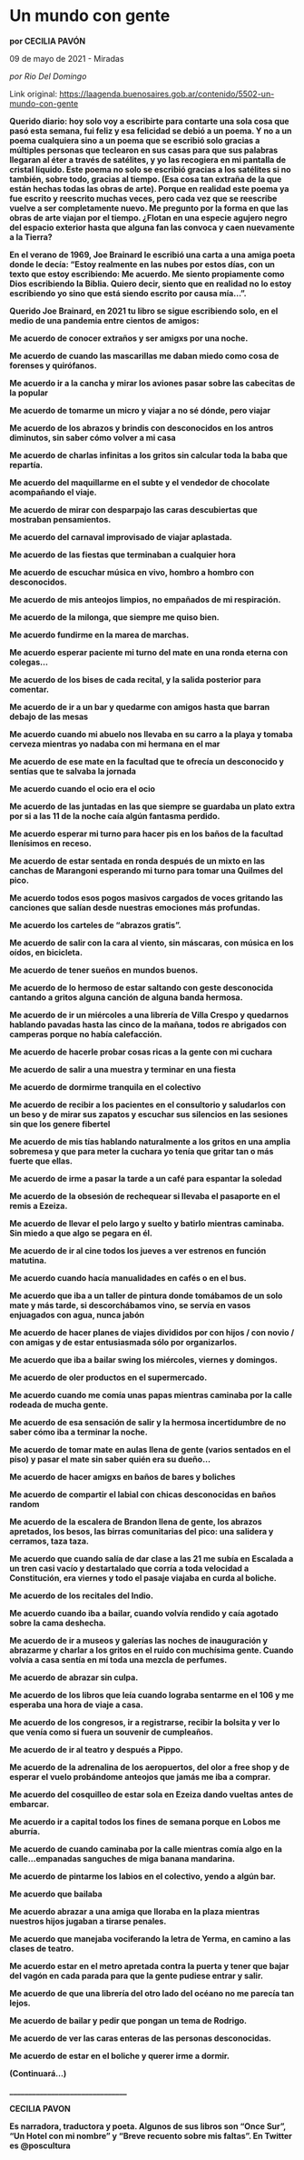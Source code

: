 # Un mundo con gente

**por CECILIA PAVÓN**

09 de mayo de 2021 - Miradas

_por Rio Del Domingo_

Link original: https://laagenda.buenosaires.gob.ar/contenido/5502-un-mundo-con-gente



**Querido diario: hoy solo voy a escribirte para contarte una sola cosa que pasó esta semana, fui feliz y esa felicidad se debió a un poema. Y no a un poema cualquiera sino a un poema que se escribió solo gracias a múltiples personas que teclearon en sus casas para que sus palabras llegaran al éter a través de satélites, y yo las recogiera en mi pantalla de cristal líquido. Este poema no solo se escribió gracias a los satélites si no también, sobre todo, gracias al tiempo. (Esa cosa tan extraña de la que están hechas todas las obras de arte). Porque en realidad este poema ya fue escrito y reescrito muchas veces, pero cada vez que se reescribe vuelve a ser completamente nuevo. Me pregunto por la forma en que las obras de arte viajan por el tiempo. ¿Flotan en una especie agujero negro del espacio exterior hasta que alguna fan las convoca y caen nuevamente a la Tierra?**




**En el verano de 1969, Joe Brainard le escribió una carta a una amiga poeta donde le decía: “Estoy realmente en las nubes por estos días, con un texto que estoy escribiendo: Me acuerdo. Me siento propiamente como Dios escribiendo la Biblia. Quiero decir, siento que en realidad no lo estoy escribiendo yo sino que está siendo escrito por causa mía…”.**




**Querido Joe Brainard, en 2021 tu libro se sigue escribiendo solo, en el medio de una pandemia entre cientos de amigos:**




**Me acuerdo de conocer extraños y ser amigxs por una noche.**




**Me acuerdo de cuando las mascarillas me daban miedo como cosa de forenses y quirófanos.**




**Me acuerdo ir a la cancha y mirar los aviones pasar sobre las cabecitas de la popular**




**Me acuerdo de tomarme un micro y viajar a no sé dónde, pero viajar**




**Me acuerdo de los abrazos y brindis con desconocidos en los antros diminutos, sin saber cómo volver a mi casa**




**Me acuerdo de charlas infinitas a los gritos sin calcular toda la baba que repartía.**




**Me acuerdo del maquillarme en el subte y el vendedor de chocolate acompañando el viaje.**




**Me acuerdo de mirar con desparpajo las caras descubiertas que mostraban pensamientos.**




**Me acuerdo del carnaval improvisado de viajar aplastada.**




**Me acuerdo de las fiestas que terminaban a cualquier hora**




**Me acuerdo de escuchar música en vivo, hombro a hombro con desconocidos.**




**Me acuerdo de mis anteojos limpios, no empañados de mi respiración.**




**Me acuerdo de la milonga, que siempre me quiso bien.**




**Me acuerdo fundirme en la marea de marchas.**




**Me acuerdo esperar paciente mi turno del mate en una ronda eterna con colegas…**




**Me acuerdo de los bises de cada recital, y la salida posterior para comentar.**




**Me acuerdo de ir a un bar y quedarme con amigos hasta que barran debajo de las mesas**




**Me acuerdo cuando mi abuelo nos llevaba en su carro a la playa y tomaba cerveza mientras yo nadaba con mi hermana en el mar**




**Me acuerdo de ese mate en la facultad que te ofrecía un desconocido y sentías que te salvaba la jornada**




**Me acuerdo cuando el ocio era el ocio**




**Me acuerdo de las juntadas en las que siempre se guardaba un plato extra por si a las 11 de la noche caía algún fantasma perdido.**




**Me acuerdo esperar mi turno para hacer pis en los baños de la facultad llenísimos en receso.**




**Me acuerdo de estar sentada en ronda después de un mixto en las canchas de Marangoni esperando mi turno para tomar una Quilmes del pico.**




**Me acuerdo todos esos pogos masivos cargados de voces gritando las canciones que salían desde nuestras emociones más profundas.**




**Me acuerdo los carteles de “abrazos gratis”.**




**Me acuerdo de salir con la cara al viento, sin máscaras, con música en los oídos, en bicicleta.**




**Me acuerdo de tener sueños en mundos buenos.**




**Me acuerdo de lo hermoso de estar saltando con geste desconocida cantando a gritos alguna canción de alguna banda hermosa.**




**Me acuerdo de ir un miércoles a una librería de Villa Crespo y quedarnos hablando pavadas hasta las cinco de la mañana, todos re abrigados con camperas porque no había calefacción.**




**Me acuerdo de hacerle probar cosas ricas a la gente con mi cuchara**




**Me acuerdo de salir a una muestra y terminar en una fiesta**




**Me acuerdo de dormirme tranquila en el colectivo**




**Me acuerdo de recibir a los pacientes en el consultorio y saludarlos con un beso y de mirar sus zapatos y escuchar sus silencios en las sesiones sin que los genere fibertel**




**Me acuerdo de mis tías hablando naturalmente a los gritos en una amplia sobremesa y que para meter la cuchara yo tenía que gritar tan o más fuerte que ellas.**




**Me acuerdo de irme a pasar la tarde a un café para espantar la soledad**




**Me acuerdo de la obsesión de rechequear si llevaba el pasaporte en el remis a Ezeiza.**




**Me acuerdo de llevar el pelo largo y suelto y batirlo mientras caminaba. Sin miedo a que algo se pegara en él.**




**Me acuerdo de ir al cine todos los jueves a ver estrenos en función matutina.**




**Me acuerdo cuando hacía manualidades en cafés o en el bus.**




**Me acuerdo que iba a un taller de pintura donde tomábamos de un solo mate y más tarde, si descorchábamos vino, se servía en vasos enjuagados con agua, nunca jabón**




**Me acuerdo de hacer planes de viajes divididos por con hijos / con novio / con amigas y de estar entusiasmada sólo por organizarlos.**




**Me acuerdo que iba a bailar swing los miércoles, viernes y domingos.**




**Me acuerdo de oler productos en el supermercado.**




**Me acuerdo cuando me comía unas papas mientras caminaba por la calle rodeada de mucha gente.**




**Me acuerdo de esa sensación de salir y la hermosa incertidumbre de no saber cómo iba a terminar la noche.**




**Me acuerdo de tomar mate en aulas llena de gente (varios sentados en el piso) y pasar el mate sin saber quién era su dueño…**




**Me acuerdo de hacer amigxs en baños de bares y boliches**




**Me acuerdo de compartir el labial con chicas desconocidas en baños random**




**Me acuerdo de la escalera de Brandon llena de gente, los abrazos apretados, los besos, las birras comunitarias del pico: una salidera y cerramos, taza taza.**




**Me acuerdo que cuando salía de dar clase a las 21 me subía en Escalada a un tren casi vacío y destartalado que corría a toda velocidad a Constitución, era viernes y todo el pasaje viajaba en curda al boliche.**




**Me acuerdo de los recitales del Indio.**




**Me acuerdo cuando iba a bailar, cuando volvía rendido y caía agotado sobre la cama deshecha.**




**Me acuerdo de ir a museos y galerías las noches de inauguración y abrazarme y charlar a los gritos en el ruido con muchísima gente. Cuando volvía a casa sentía en mí toda una mezcla de perfumes.**




**Me acuerdo de abrazar sin culpa.**




**Me acuerdo de los libros que leía cuando lograba sentarme en el 106 y me esperaba una hora de viaje a casa.**




**Me acuerdo de los congresos, ir a registrarse, recibir la bolsita y ver lo que venía como si fuera un souvenir de cumpleaños.**




**Me acuerdo de ir al teatro y después a Pippo.**




**Me acuerdo de la adrenalina de los aeropuertos, del olor a free shop y de esperar el vuelo probándome anteojos que jamás me iba a comprar.**




**Me acuerdo del cosquilleo de estar sola en Ezeiza dando vueltas antes de embarcar.**




**Me acuerdo ir a capital todos los fines de semana porque en Lobos me aburría.**




**Me acuerdo de cuando caminaba por la calle mientras comía algo en la calle…empanadas sanguches de miga banana mandarina.**




**Me acuerdo de pintarme los labios en el colectivo, yendo a algún bar.**




**Me acuerdo que bailaba**




**Me acuerdo abrazar a una amiga que lloraba en la plaza mientras nuestros hijos jugaban a tirarse penales.**




**Me acuerdo que manejaba vociferando la letra de Yerma, en camino a las clases de teatro.**




**Me acuerdo estar en el metro apretada contra la puerta y tener que bajar del vagón en cada parada para que la gente pudiese entrar y salir.**




**Me acuerdo de que una librería del otro lado del océano no me parecía tan lejos.**




**Me acuerdo de bailar y pedir que pongan un tema de Rodrigo.**




**Me acuerdo de ver las caras enteras de las personas desconocidas.**




**Me acuerdo de estar en el boliche y querer irme a dormir.**




**(Continuará…)**




**\_\_\_\_\_\_\_\_\_\_\_\_\_\_\_\_\_\_\_\_\_\_\_\_\_\_\_\_\_\_\_**




**CECILIA PAVON**




**Es narradora, traductora y poeta. Algunos de sus libros son “Once Sur”, “Un Hotel con mi nombre” y “Breve recuento sobre mis faltas”. En Twitter es @poscultura**



